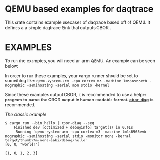 # QEMU based examples for daqtrace

This crate contains example usecases of daqtrace based off of QEMU. It defines a a simple daqtrace Sink that outputs CBOR .

# EXAMPLES

To run the examples, you will need an arm QEMU.  An example can be seen below:

In order to run these examples, your cargo runner should be set to
something like: `qemu-system-arm -cpu cortex-m3 -machine lm3s6965evb
-nographic -semihosting -serial mon:stdio -kernel `

Since these examples output CBOR, it is recommended to use a helper
program to parse the CBOR output in human readable format. [cbor-diag](https://crates.io/crates/cbor-diag) is recommended. 

_The classic example_

```
$ cargo run --bin hello | cbor-diag --seq
    Finished dev [optimized + debuginfo] target(s) in 0.01s
     Running `qemu-system-arm -cpu cortex-m3 -machine lm3s6965evb -nographic -semihosting -serial stdio -monitor none -kernel target/thumbv7m-none-eabi/debug/hello`
[0, 0, "world!"]

[1, 0, 1, 2, 3]

```
